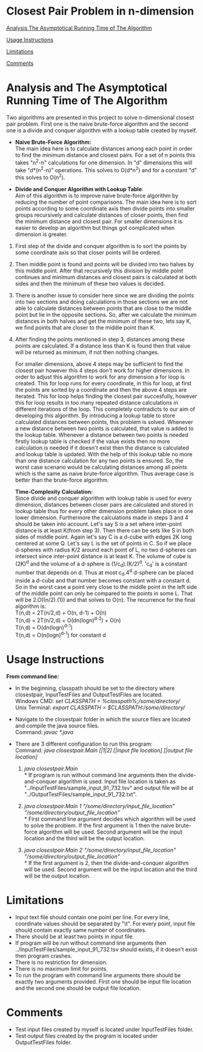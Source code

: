 <h1>Closest Pair Problem in n-dimension</h2>
<a href="#tartota"> Analysis The Asymptotical Running Time of The Algorithm </a>

<a href="#usageInst"> Usage Instructions </a>

<a href="#limitations"> Limitations </a>

<a href="#comments"> Comments </a>

<a name="tartota"></a>
# Analysis and The Asymptotical Running Time of The Algorithm
Two algorithms are presented in this project to solve n-dimensional closest pair problem. First one is the naive brute-force algorithm and the second one is a divide and conquer algorithm with a lookup table created by myself.

* <b>Naive Brute-Force Algorithm:</b> <br/>
The main idea here is to calculate distances among each point in order to find the minimum distance and closest pairs. For a set of n points this takes "n<sup>2</sup>-n" calculations for one dimension. In "d" dimensions this will take "d*(n<sup>2</sup>-n)" operations. This solves to O(d*n<sup>2</sup>) and for a constant "d" this solves to O(n<sup>2</sup>).

* <b>Divide and Conquer Algorithm with Lookup Table</b>: <br/>
Aim of this algorithm is to improve naive brute-force algorithm by reducing the number of point comparisons. The main idea here is to sort points according to some coordinate axis then divide points into smaller groups recursively and calculate distances of closer points, then find the minimum distance and closest pair. For smaller dimensions it is easier to develop an algorithm but things got complicated when dimension is greater.

1) First step of the divide and conquer algorithm is to sort the points by some coordinate axis so that closer points will be ordered. 
2) Then middle point is found and points will be divided into two halves by this middle point. After that recursively this division by middle point continues and minimum distances and closest pairs is calculated at both sides and then the minimum of these two values is decided.
3) There is another issue to consider here since we are dividing the points into two sections and doing calculations in those sections we are not able to calculate distances between points that are close to the middle point but lie in the opposite sections. So, after we calculate the minimum distances in both halves and get the minimum of these two, lets say K, we find points that are closer to the middle point than K.
4) After finding the points mentioned in step 3, distances among these points are calculated. If a distance less than K is found then that value will be returned as minimum, if not then nothing changes.

    For smaller dimensions, above 4 steps may be sufficient to find the closest pair however this 4 steps don't work for higher dimensions. In order to adjust this algorithm to work for any dimension a for loop is created. This for loop runs for every coordinate, in this for loop, at first the points are sorted by a coordinate and then the above 4 steps are iterated. This for loop helps finding the closest pair succesfully, however this for loop results in too many repeated distance calculations in different iterations of the loop. This completely contradicts to our aim of developing this algorithm. By introducing a lookup table to store calculated distances between points, this problem is solved. Whenever a new distance between two points is calculated, that value is added to the lookup table. Whenever a distance between two points is needed firstly lookup table is checked if the value exists then no more calculation is needed if it doesn't exist then the distance is calculated and lookup table is updated. With the help of this lookup table no more than one distance calculation for any two points is ensured. So, the worst case scenario would be calculating distances among all points which is the same as naive brute-force algorithm. Thus average case is better than the brute-force algorithm.
    
    <b>Time-Complexity Calculation:</b><br/> 
    Since divide and conquer algorithm with lookup table is used for every dimension, distances between closer pairs are calculated and stored in lookup table thus for every other dimension problem takes place in one lower dimension. 
    Furthermore the calculations made in steps 3 and 4 should be taken into account. Let's say S is a set where inter-point distance is at least K(from step 3). Then there can be sets like S in both sides of middle point. Again let's say C is a d-cube with edges 2K long centered at some Q. Let's say L is the set of points in C. So if we place d-spheres with radius K/2 around each point of L, no two d-spheres can intersect since inter-point distance is at least K. The volume of cube is (2K)<sup>d</sup> and the volume of a d-sphere is (1/c<sub>d</sub>).(K/2)<sup>d</sup>. 'c<sub>d</sub>' is a constant number that depends on d. Thus at most c<sub>d</sub>.4<sup>d</sup> d-sphere can be placed inside a d-cube and that number becomes constant with a constant d. So in the worst case a point very close to the middle point in the left side of the middle point can only be compared to the points in some L. That will be 2.O((n/2).(1)) and that solves to O(n).
    The recurrence for the final algorithm is:<br/>
    T(n,d) = 2T(n/2,d) + O(n, d-1) + O(n)<br/>
    T(n,d) = 2T(n/2,d) + O(dn(logn)<sup>d-2</sup>) + O(n)<br/>
    T(n,d) = O(dn(logn)<sup>d-1</sup>) <br/>
    T(n,d) = O(n(logn)<sup>d-1</sup>) for constant d<br/>
           
<a name="usageInst"></a>
# Usage Instructions
<b>From command line:</b>
* In the beginning, classpath should be set to the directory where closestpair, InputTestFiles and OutputTestFiles are located.<br/>
Windows CMD: <i>set CLASSPATH = %classpath%;/some/directory/</i><br/>
Unix Terminal: <i>export CLASSPATH = $CLASSPATH:/some/directory/</i><br/>
* Navigate to the closestpair folder in which the source files are located and compile the java source files.<br/>
Command: <i>javac *.java</i>

* There are 3 different configuration to run this program:<br/>
    Command: <i>java closestpair.Main [|1|2] [|input file location] [|output file location] </i><br/>
    1) <i>java closestpair.Main</i><br/>
                * If program is run without command line arguments then the divide-and-conquer algorithm is used. Input file location is taken as "../InputTestFiles/sample_input_91_732.tsv" and output file will be at "../OutputTestFiles/sample_input_91_732.txt".
    
    2) <i>java closestpair.Main 1 "/some/directory/input_file_location" "/some/directory/output_file_location"</i><br/>
                * First command line argument decides which algorithm will be used to solve the problem. If the first argument is 1 then the naive brute-force algorithm will be used. Second argument will be the input location and the third will be the output location. <br/>
                
    3) <i>java closestpair.Main 2 "/some/directory/input_file_location" "/some/directory/output_file_location"</i> <br/>
                * If the first argument is 2, then the divide-and-conquer algorithm will be used. Second argument will be the input location and the third will be the output location. <br/>

<a name="limitations"></a>
# Limitations
* Input text file should contain one point per line. For every line, coordinate values should be separated by "\t". For every point, input file should contain exactly same number of coordinates.
* There should be at least two points in input file.
* If program will be run without command line arguments then ../InputTestFiles/sample_input_91_732.tsv should exists, if it doesn't exist then program crashes.
* There is no restriction for dimension.
* There is no maximum limit for points.
* To run the program with command line arguments there should be exactly two arguments provided. First one should be input file location and the second one should be output file location.

<a name="comments"></a>
# Comments
* Test input files created by myself is located under InputTestFiles folder.
* Test output files created by the program is located under OutputTestFiles folder.

